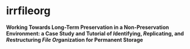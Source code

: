 # irrfileorg
**Working Towards Long-Term Preservation in a Non-Preservation Environment: a Case Study and Tutorial of *I*dentifying, *R*eplicating, and *R*estructuring *File Org*anization for Permanent Storage**
